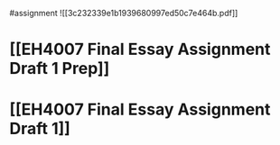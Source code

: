 #assignment ![[3c232339e1b1939680997ed50c7e464b.pdf]]
# [[EH4007 Final Essay Assignment Draft 1 Prep]] 

# [[EH4007 Final Essay Assignment Draft 1]] 